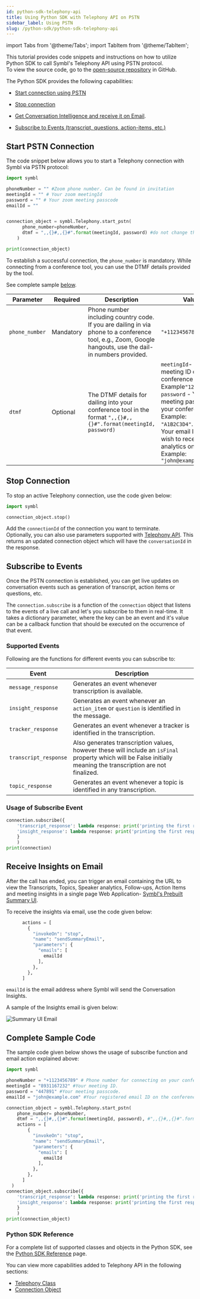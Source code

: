 ```yaml
---
id: python-sdk-telephony-api
title: Using Python SDK with Telephony API on PSTN 
sidebar_label: Using PSTN 
slug: /python-sdk/python-sdk-telephony-api
---
```

import Tabs from '@theme/Tabs';
import TabItem from '@theme/TabItem';

This tutorial provides code snippets and instructions on how to utilize Python SDK to call Symbl's Telephony API using PSTN protocol. <br/>
To view the source code, go to the [open-source repository](https://github.com/symblai/symbl-python) in GitHub. 

The Python SDK provides the following capabilities:

- [Start connection using PSTN](#start-pstn-connection)<br/>

- [Stop connection](#stop-connection)

- [Get Conversation Intelligence and receive it on Email](#receive-insights-on-email).

- [Subscribe to Events (transcript, questions, action-items, etc.)](#subscribe-to-events)<br/>


## Start PSTN Connection

The code snippet below allows you to start a Telephony connection with Symbl via PSTN protocol: 

```py
import symbl

phoneNumber = "" #Zoom phone number. Can be found in invitation 
meetingId = "" # Your zoom meetingId
password = "" # Your zoom meeting passcode
emailId = ""


connection_object = symbl.Telephony.start_pstn(
      phone_number=phoneNumber,
      dtmf = ",,{}#,,{}#".format(meetingId, password) #do not change these variables
    )

print(connection_object)
```
To establish a successful connection, the `phone_number` is mandatory. While connecting from a conference tool, you can use the DTMF details provided by the tool. 

See complete sample [below](#complete-sample-code). 

Parameter  | Required | Description | Value
----------- | ------- |  ------- | ------- | 
`phone_number` | Mandatory | Phone number including country code. If you are dailing in via phone to a conference tool, e.g., Zoom, Google hangouts, use the dail-in numbers provided. | `"+11234567890"`
`dtmf`| Optional | The DTMF details for dailing into your conference tool in the format `",,{}#,,{}#".format(meetingId, password)` | `meetingId`- Your meeting ID of your conference tool. Example`"12345"`. &nbsp; &nbsp; `password` - Your meeting password of your conference tool. Example: `"A1B2C3D4"`.&nbsp;&nbsp;`emailId`- Your email ID you wish to receive the analytics on. Example: `"john@example.com"`|


## Stop Connection

To stop an active Telephony connection, use the code given below:

```py
import symbl

connection_object.stop()
```

Add the `connectionId` of the connection you want to terminate.<br/>
Optionally, you can also use parameters supported with [Telephony API](/docs/telephony-api/api-reference/#request-parameters). This returns an updated connection object which will have the `conversationId` in the response.

## Subscribe to Events

Once the PSTN connection is established, you can get live updates on conversation events such as generation of transcript, action items or questions, etc.

The `connection.subscribe` is a function of the `connection` object that listens to the events of a live call and let's you subscribe to them in real-time. It takes a dictionary parameter, where the key can be an event and it's value can be a callback function that should be executed on the occurrence of that event.

### Supported Events 

Following are the functions for different events you can subscribe to: 

Event  | Description 
----------- |------- |
`message_response` | Generates an event whenever transcription is available.
`insight_response` | Generates an event whenever an `action_item` or `question` is identified in the message. 
`tracker_response`| Generates an event whenever a tracker is identified in the transcription.
`transcript_response` | Also generates transcription values, however these will include an `isFinal` property which will be False initially meaning the transcription are not finalized.
`topic_response` | Generates an event whenever a topic is identified in any transcription.

### Usage of Subscribe Event

```py
connection.subscribe({
    'transcript_response': lambda response: print('printing the first response ' + str(response)), 
    'insight_response': lambda response: print('printing the first response ' + str(response))
    }
    )
print(connection)
```
## Receive Insights on Email

After the call has ended, you can trigger an email containing the URL to view the Transcripts, Topics, Speaker analytics, Follow-ups, Action Items and meeting insights in a single page Web Application- [Symbl's Prebuilt Summary UI](/docs/pre-built-ui/summary-ui). 

To receive the insights via email, use the code given below:

```py
      actions = [
        {
          "invokeOn": "stop",
          "name": "sendSummaryEmail",
          "parameters": {
            "emails": [
              emailId
            ],
          },
        },
      ]
```

`emailId` is the email address where Symbl will send the Conversation Insights. 

A sample of the Insights email is given below:

![Summary UI Email](/img/python-sdk-email.png)

## Complete Sample Code

The sample code given below shows the usage of subscribe function and email action explained above:

```py
import symbl

phoneNumber = "+1123456789" # Phone number for connecting on your conference call, e.g., Zoom, Google hangouts. 
meetingId = "8931167232" #Your meeting ID.
password = "447891" #Your meeting passcode.
emailId = "john@example.com" #Your registered email ID on the conference tool.

connection_object = symbl.Telephony.start_pstn(
    phone_number= phoneNumber,
    dtmf = ",,{}#,,{}#".format(meetingId, password), #",,{}#,,{}#".format(meetingId, password) Do NOT change the variables
    actions = [
        {
          "invokeOn": "stop",
          "name": "sendSummaryEmail",
          "parameters": {
            "emails": [
              emailId
            ],
          },
        },
      ]
  )
connection_object.subscribe({
    'transcript_response': lambda response: print('printing the first response ' + str(response)), 
    'insight_response': lambda response: print('printing the first response ' + str(response))
    }
    )
print(connection_object)
```

### Python SDK Reference

For a complete list of supported classes and objects in the Python SDK, see the [Python SDK Reference](/docs/python-sdk/python-sdk-reference) page. 

You can view more capabilities added to Telephony API in the following sections:

- [Telephony Class](/docs/python-sdk/python-sdk-reference#telephony-class)<br/>
- [Connection Object](/docs/python-sdk/python-sdk-reference#connection-object)
